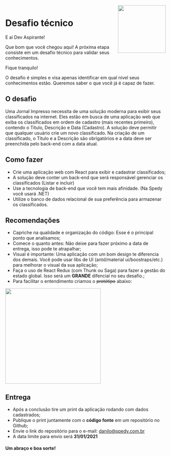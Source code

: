 <img src="https://user-images.githubusercontent.com/7651244/105104842-69624780-5a89-11eb-8137-3dc939a9bad9.png" align="right" height="150"/>


# Desafio técnico 

E aí Dev Aspirante!

Que bom que você chegou aqui! A próxima etapa consiste em um desafio técnico para validar seus conhecimentos.

Fique tranquilo! 

O desafio é simples e visa apenas identificar em qual nível seus conhecimentos estão. Queremos saber o que você já é capaz de fazer.


## O desafio

Uma Jornal Impresso necessita de uma solução moderna para exibir seus classificados na internet. 
Eles estão em busca de uma aplicação web que exiba os classificados em ordem de cadastro (mais recentes primeiro), contendo o Título, Descrição e Data (Cadastro).
A solução deve permitir que qualquer usuário crie um novo classificado.
Na criação de um classificado, o Título e a Descrição são obrigatórios e a data deve ser preenchida pelo back-end com a data atual.

## Como fazer

- Crie uma aplicação web com React para exibir e cadastrar classificados;
- A solução deve conter um back-end que será responsável gerenciar os classificados (Listar e incluir)
- Use a tecnologia de back-end que você tem mais afinidade. (Na Spedy você usará .NET)
- Utilize o banco de dados relacional de sua preferência para armazenar os classificados.



## Recomendações
- Capriche na qualidade e organização do código: Esse é o principal ponto que analisamos;
- Comece o quanto antes: Não deixe para fazer próximo a data de entrega, isso pode te atrapalhar;
- Visual é importante: Uma aplicação com um bom design te diferencia dos demais. Você pode usar libs de UI (antd/material ui/boostraps/etc.) para melhorar o visual da sua aplicação;
- Faça o uso de React Redux (com Thunk ou Saga) para fazer a gestão do estado global. Isso será um **GRANDE** difencial no seu desafio.;
- Para facilitar o entendimento criamos o <del>protótipo</del> abaixo:
<img src="https://user-images.githubusercontent.com/7651244/105104880-7a12bd80-5a89-11eb-9ba0-71a7a621607b.png" height="300"/>
 
## Entrega
- Após a conclusão tire um print da aplicação rodando com dados cadastrados;
- Publique o print juntamente com o **código fonte** em um repositório no Github;
- Envie o link do repositório para o e-mail: danilo@spedy.com.br
- A data limite para envio será **31/01/2021**

#### Um abraço e boa sorte!
